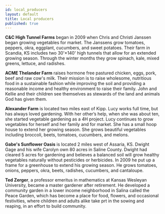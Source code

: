 ```yaml
---
id: local_producers
layout: default
title: Local producers
published: true
---
```



**C&C High Tunnel Farms** began in 2009 when Chris and Christi Janssen began growing vegetables for market.  The Janssens grow tomatoes, peppers, okra, eggplant, cucumbers, and sweet potatoes.  Their farm in Scandia, KS includes two 30'&times;140' high tunnels that allow for an extended growing season.  Through the winter months they grow spinach, kale, mixed greens, lettuce, and radishes. 

**ACME Thelander Farm** raises hormone free pastured chicken, eggs, pork, beef and raw cow's milk.  Their mission is to raise wholesome, nutritious food in a sustainable fashion while improving the soil and providing a reasonable income and healthy environment to raise their family.  John and Kellie and their children see themselves as stewards of the land and animals God has given them. 

**Alexander Farm** is located two miles east of Kipp.  Lucy works full time, but has always loved gardening.   With her other’s help, when she was about ten, she started vegetable gardening as a 4H project.  Lucy continues to grow vegetables for herself and her family and for market.  She has a small hoop house to extend her growing season.  She grows beautiful vegetables including broccoli, beets, tomatoes, cucumbers, and melons.

**Gabe's Sunflower Oasis** is located 2 miles west of Assaria, KS.  Dwight Gage and his wife Carolyn own 80 acres in Saline County.  Dwight had cleared 5 acres for gardening and believes a balanced soil will grow healthy vegetables naturally without pesticides or herbicides.  In 2009 he put up a frame for a greenhouse to extend his growing season.  He grows tomatoes, onions, peppers, okra, beets, radishes, cucumbers, and cantaloupe.

**Ted Zerger**, a professor emeritus in mathematics at Kansas Wesleyan University, became a master gardener after retirement.  He developed a community garden in a lower income neighborhood in Salina called the Peace Garden, which has become a place for food, flowers, and occasional festivities, where children and adults alike take prt in the sowing and reaping, in an effort to build community.


